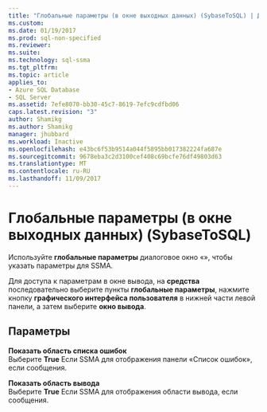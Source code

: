```yaml
---
title: "Глобальные параметры (в окне выходных данных) (SybaseToSQL) | Документы Microsoft"
ms.custom: 
ms.date: 01/19/2017
ms.prod: sql-non-specified
ms.reviewer: 
ms.suite: 
ms.technology: sql-ssma
ms.tgt_pltfrm: 
ms.topic: article
applies_to:
- Azure SQL Database
- SQL Server
ms.assetid: 7efe8070-bb30-45c7-8619-7efc9cdfbd06
caps.latest.revision: "3"
author: Shamikg
ms.author: Shamikg
manager: jhubbard
ms.workload: Inactive
ms.openlocfilehash: e43bc6f53b9514a044f5895bb017382224fa687e
ms.sourcegitcommit: 9678eba3c2d3100cef408c69bcfe76df49803d63
ms.translationtype: MT
ms.contentlocale: ru-RU
ms.lasthandoff: 11/09/2017
---
```

# <a name="global-settings-output-window--sybasetosql"></a>Глобальные параметры (в окне выходных данных) (SybaseToSQL)
Используйте **глобальные параметры** диалоговое окно «», чтобы указать параметры для SSMA.  
  
Для доступа к параметрам в окне вывода, на **средства** последовательно выберите пункты **глобальные параметры**, нажмите кнопку **графического интерфейса пользователя** в нижней части левой панели, а затем выберите **окно вывода**.  
  
## <a name="options"></a>Параметры  
**Показать область списка ошибок**  
Выберите **True** Если SSMA для отображения панели «Список ошибок», если сообщения.  
  
**Показать область вывода**  
Выберите **True** Если SSMA для отображения области вывода, если сообщения.  
  
